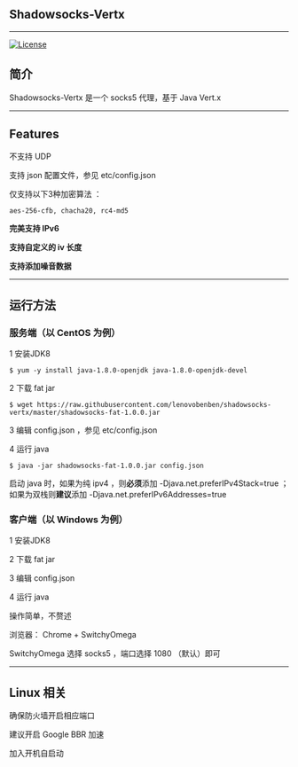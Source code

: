 ## Shadowsocks-Vertx
****

[![License](http://img.shields.io/:license-apache-blue.svg?style=flat-square)](http://www.apache.org/licenses/LICENSE-2.0.html)

## 简介

Shadowsocks-Vertx 是一个 socks5 代理，基于 Java Vert.x 

****
## Features

不支持 UDP 

支持 json 配置文件，参见 etc/config.json

仅支持以下3种加密算法 ：

    aes-256-cfb, chacha20, rc4-md5


**完美支持 IPv6**

**支持自定义的 iv 长度**

**支持添加噪音数据**


****
## 运行方法

### 服务端（以 CentOS 为例）

1 安装JDK8
```
$ yum -y install java-1.8.0-openjdk java-1.8.0-openjdk-devel
```

2 下载 fat jar
```
$ wget https://raw.githubusercontent.com/lenovobenben/shadowsocks-vertx/master/shadowsocks-fat-1.0.0.jar
```

3 编辑 config.json ，参见 etc/config.json

4 运行 java
```
$ java -jar shadowsocks-fat-1.0.0.jar config.json
```
启动 java 时，如果为纯 ipv4 ，则**必须**添加  -Djava.net.preferIPv4Stack=true ；如果为双栈则**建议**添加 -Djava.net.preferIPv6Addresses=true


### 客户端（以 Windows 为例）

1 安装JDK8

2 下载 fat jar

3 编辑 config.json

4 运行 java

操作简单，不赘述

浏览器： Chrome + SwitchyOmega

SwitchyOmega 选择 socks5 ，端口选择 1080 （默认）即可


****
## Linux 相关

确保防火墙开启相应端口

建议开启 Google BBR 加速

加入开机自启动
